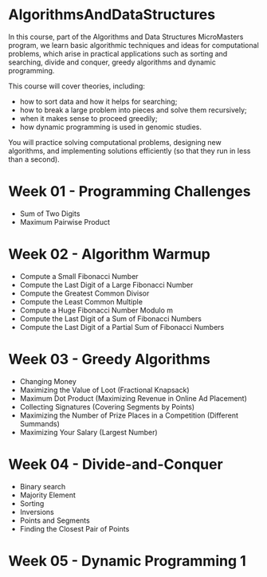 # AlgorithmsAndDataStructures
In this course, part of the Algorithms and Data Structures MicroMasters program, we learn basic algorithmic techniques and ideas for computational problems, which arise in practical applications such as sorting and searching, divide and conquer, greedy algorithms and dynamic programming.

This course will cover theories, including:

* how to sort data and how it helps for searching;
* how to break a large problem into pieces and solve them recursively;
* when it makes sense to proceed greedily;
* how dynamic programming is used in genomic studies.

You will practice solving computational problems, designing new algorithms, and implementing solutions efficiently (so that they run in less than a second).

# Week 01 - Programming Challenges
* Sum of Two Digits
* Maximum Pairwise Product

# Week 02 -  Algorithm Warmup
* Compute a Small Fibonacci Number
* Compute the Last Digit of a Large Fibonacci Number
* Compute the Greatest Common Divisor
* Compute the Least Common Multiple
* Compute a Huge Fibonacci Number Modulo m
* Compute the Last Digit of a Sum of Fibonacci Numbers
* Compute the Last Digit of a Partial Sum of Fibonacci Numbers

# Week 03 - Greedy Algorithms
* Changing Money
* Maximizing the Value of Loot (Fractional Knapsack)
* Maximum Dot Product (Maximizing Revenue in Online Ad Placement)
* Collecting Signatures (Covering Segments by Points)
* Maximizing the Number of Prize Places in a Competition (Different Summands)
* Maximizing Your Salary (Largest Number)

# Week 04 - Divide-and-Conquer
* Binary search
* Majority Element
* Sorting
* Inversions
* Points and Segments
* Finding the Closest Pair of Points

# Week 05 - Dynamic Programming 1
